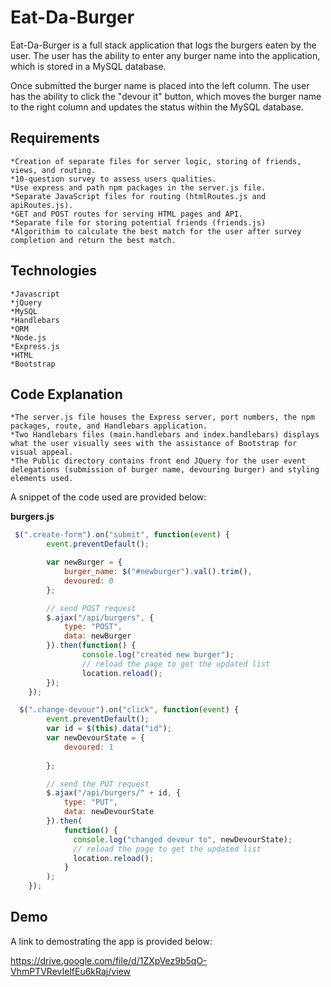 # **Eat-Da-Burger**

Eat-Da-Burger is a full stack application that logs the burgers eaten by the user. The user has the ability to enter any burger name into the application, which is stored in a MySQL database.

Once submitted the burger name is placed into the left column. The user has the ability to click the "devour it" button, which moves the burger name to the right column and updates the status within the MySQL database.

## **Requirements**

    *Creation of separate files for server logic, storing of friends, views, and routing.
    *10-question survey to assess users qualities.
    *Use express and path npm packages in the server.js file.
    *Separate JavaScript files for routing (htmlRoutes.js and apiRoutes.js).
    *GET and POST routes for serving HTML pages and API.
    *Separate file for storing potential friends (friends.js)
    *Algorithim to calculate the best match for the user after survey completion and return the best match.

## **Technologies**

    *Javascript
    *jQuery
    *MySQL
    *Handlebars
    *ORM
    *Node.js
    *Express.js
    *HTML
    *Bootstrap

## **Code Explanation**

    *The server.js file houses the Express server, port numbers, the npm packages, route, and Handlebars application.
    *Two Handlebars files (main.handlebars and index.handlebars) displays what the user visually sees with the assistance of Bootstrap for visual appeal. 
    *The Public directory contains front end JQuery for the user event delegations (submission of burger name, devouring burger) and styling elements used.
    
A snippet of the code used are provided below:

**burgers.js**

```javascript
 $(".create-form").on("submit", function(event) {
        event.preventDefault();

        var newBurger = {
            burger_name: $("#newburger").val().trim(),
            devoured: 0
        };

        // send POST request
        $.ajax("/api/burgers", {
            type: "POST",
            data: newBurger
        }).then(function() {
                console.log("created new burger");
                // reload the page to get the updated list
                location.reload();
        });
    });
```
```javascript
  $(".change-devour").on("click", function(event) {
        event.preventDefault();
        var id = $(this).data("id");
        var newDevourState = {
            devoured: 1
            
        };

        // send the PUT request
        $.ajax("/api/burgers/" + id, {
            type: "PUT",
            data: newDevourState
        }).then(
            function() {
              console.log("changed devour to", newDevourState);
              // reload the page to get the updated list
              location.reload();
            }
        );
    });
```
## **Demo**

A link to demostrating the app is provided below:

https://drive.google.com/file/d/1ZXpVez9b5qO-VhmPTVRevIelfEu6kRaj/view